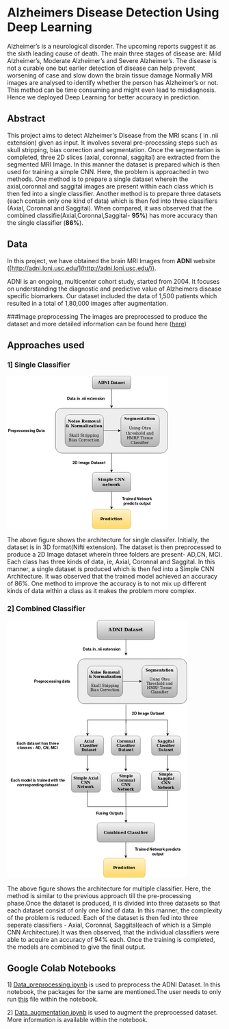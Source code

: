 # Alzheimers Disease Detection Using Deep Learning

Alzheimer’s is a neurological disorder. The upcoming reports suggest it as the sixth leading cause of death. The main three stages of disease are: Mild Alzheimer’s, Moderate Alzheimer’s and Severe Alzheimer’s. The disease is not a curable one but earlier detection of disease can help prevent worsening of case and slow down the brain tissue damage Normally MRI images  are analysed to identify whether the person has Alzheimer’s  or not. This method can be time consuming and might even lead to misdiagnosis. Hence we deployed Deep Learning for better accuracy in prediction.



## Abstract

This project aims to detect Alzheimer's Disease from the MRI scans ( in .nii extension) given as input. It involves several pre-processing steps such as skull stripping, bias correction and segmentation. Once the segmentation is completed, three 2D slices (axial, coronnal, saggital) are extracted from the segmented MRI Image. In this manner the dataset is prepared which is then used for training a simple CNN. Here, the problem is approached in two methods. One method is to prepare a single dataset wherein the axial,coronnal and saggital images are present within each class which is then fed into a single classifier. Another method is to prepare three datasets (each contain only one kind of data) which is then fed into three classifiers (Axial, Coronnal and Saggital). When compared, it was observed that the combined classifie(Axial,Coronnal,Saggital- **95%**) has more accuracy than the single classifier (**86%**).

## Data

In this project, we have obtained the brain MRI Images from **ADNI** website ([http://adni.loni.usc.edu/](http://adni.loni.usc.edu/)).

ADNI is an ongoing, multicenter cohort study, started from 2004. It focuses on understanding the diagnostic and predictive value of Alzheimers disease specific biomarkers. Our dataset included the data of 1,500 patients which resulted in a total of 1,80,000 images after augmentation.

###Image preprocessing
The images are preprocessed to produce the dataset and more detailed information can be found here ([here](https://github.com/Lintaoommen/Alzheimers_Disease_Detection_Using_Deep_Learning/blob/master/preprocessing/description.md))

## Approaches used
### 1] Single Classifier
![Fig 1 - Single Classifier](https://github.com/Lintaoommen/Alzheimers_Disease_Detection_Using_Deep_Learning/blob/master/Images/Single_Classifier_Flowchart.png)

The above figure shows the architecture for single classifer. Initially, the dataset is in 3D format(Nifti extension). The dataset is then preprocessed to produce a 2D Image dataset wherein three folders are present- AD,CN, MCI. Each class has three kinds of data, ie, Axial, Coronnal and Saggital. In this manner, a single dataset is produced which is then fed into a Simple CNN Architecture. It was observed that the trained model achieved an accuracy of 86%. One method to improve the accuracy is to not mix up different kinds of data within a class as it makes the problem more complex. 

### 2] Combined Classifier

![Fig 2 - Combined_Classifer ](https://github.com/Lintaoommen/Alzheimers_Disease_Detection_Using_Deep_Learning/blob/master/Images/Multiple_Classifer_Architecture.png)

The above figure shows the architecture for multiple classifier. Here, the method is similar to the previous approach till the pre-processing phase.Once the dataset is produced, it is divided into three datasets so that each dataset consist of only one kind of data. In this manner, the complexity of the problem is reduced. Each of the dataset is then fed into three seperate classifiers - Axial, Coronnal, Saggital(each of which is a Simple CNN Architecture).It was then observed, that the individual classifiers were able to acquire an accuracy of 94% each. Once the training is completed, the models are combined to give the final output.   

## Google Colab Notebooks
1] [Data_preprocessing.ipynb](https://github.com/Lintaoommen/Alzheimers_Disease_Detection_Using_Deep_Learning/blob/master/Jupyter_Notebooks/Data_preprocessing.ipynb) is used to preprocess the ADNI Dataset. In this notebook, the packages for the same are mentioned.The user needs to only run [this](https://github.com/Lintaoommen/Alzheimers_Disease_Detection_Using_Deep_Learning/blob/master/preprocessing/run_me.py) file within the notebook.

2] [Data_augmentation.ipynb](https://github.com/Lintaoommen/Alzheimers_Disease_Detection_Using_Deep_Learning/blob/master/Jupyter_Notebooks/Data_Augmentation.ipynb) is used to augment the preprocessed dataset. More information is available within the notebook.
